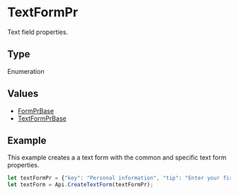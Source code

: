 # TextFormPr

Text field properties.

## Type

Enumeration

## Values

- [FormPrBase](../Enumeration/FormPrBase.md)
- [TextFormPrBase](../Enumeration/TextFormPrBase.md)


## Example

This example creates a a text form with the common and specific text form properties.

```javascript editor-
let textFormPr = {"key": "Personal information", "tip": "Enter your first name", "required": true, "placeholder": "First name", "comb": true, "maxCharacters": 10, "cellWidth": 3, "multiLine": false, "autoFit": false};
let textForm = Api.CreateTextForm(textFormPr);
```
